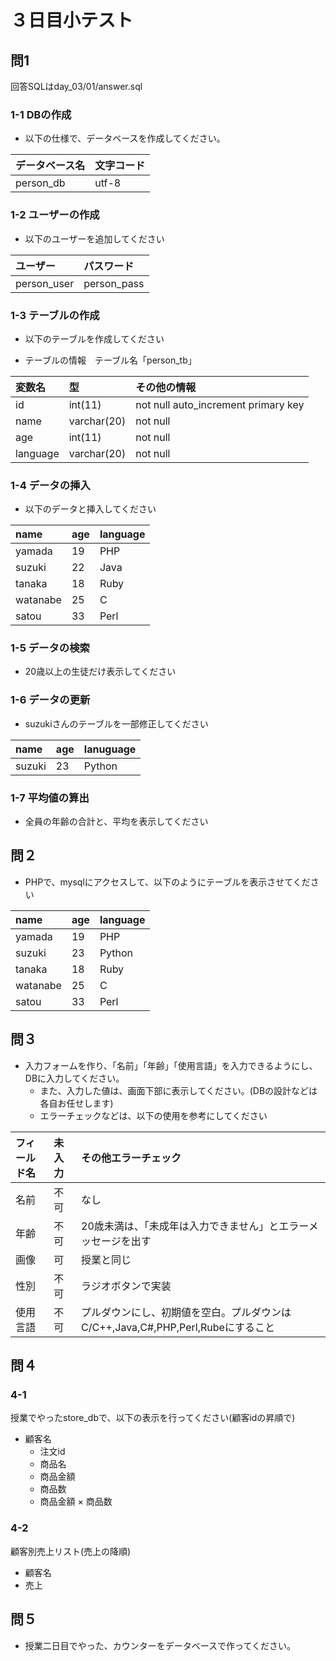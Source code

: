 # ３日目小テスト

## 問1

回答SQLはday_03/01/answer.sql

### 1-1 DBの作成

* 以下の仕様で、データベースを作成してください。

| データベース名 | 文字コード |
|:----|:----|
| person_db | utf-8 |

### 1-2 ユーザーの作成

* 以下のユーザーを追加してください

| ユーザー | パスワード |
|:----|:----|
| person_user | person_pass |

### 1-3 テーブルの作成
* 以下のテーブルを作成してください

* テーブルの情報　テーブル名「person_tb」

| 変数名 | 型 | その他の情報 |
|:----|:----|:----|
| id | int(11) | not null auto_increment primary key |
| name | varchar(20) | not null |
| age | int(11) | not null |
| language | varchar(20) | not null |

### 1-4 データの挿入
* 以下のデータと挿入してください

| name | age | language |
|:----|:----|:----|
| yamada | 19 | PHP |
| suzuki | 22 | Java |
| tanaka | 18 | Ruby |
| watanabe | 25 | C |
| satou | 33 | Perl |


### 1-5 データの検索
* 20歳以上の生徒だけ表示してください

### 1-6 データの更新
* suzukiさんのテーブルを一部修正してください

| name | age | lanuguage |
|:----|:----|:----|
| suzuki | 23 | Python |

### 1-7 平均値の算出
* 全員の年齢の合計と、平均を表示してください

## 問２
* PHPで、mysqlにアクセスして、以下のようにテーブルを表示させてください


| name | age | language |
|:----|:----|:----|
| yamada | 19 | PHP |
| suzuki | 23 | Python |
| tanaka | 18 | Ruby |
| watanabe | 25 | C |
| satou | 33 | Perl |


## 問３
* 入力フォームを作り、「名前」「年齢」「使用言語」を入力できるようにし、DBに入力してください。<br>
    * また、入力した値は、画面下部に表示してください。(DBの設計などは各自お任せします)<br>
    * エラーチェックなどは、以下の使用を参考にしてください

| フィールド名 | 未入力 | その他エラーチェック |
|:----|:----|:----|
| 名前 | 不可 | なし |
| 年齢 | 不可 | 20歳未満は、「未成年は入力できません」とエラーメッセージを出す |
| 画像 | 可 | 授業と同じ |
| 性別 | 不可 | ラジオボタンで実装 |
| 使用言語 | 不可 | プルダウンにし、初期値を空白。プルダウンはC/C++,Java,C#,PHP,Perl,Rubeにすること |

## 問４
### 4-1

授業でやったstore_dbで、以下の表示を行ってください(顧客idの昇順で)

* 顧客名
    * 注文id
    * 商品名
    * 商品金額
    * 商品数
    * 商品金額 × 商品数

### 4-2

顧客別売上リスト(売上の降順)

* 顧客名
* 売上

## 問５

* 授業二日目でやった、カウンターをデータベースで作ってください。
